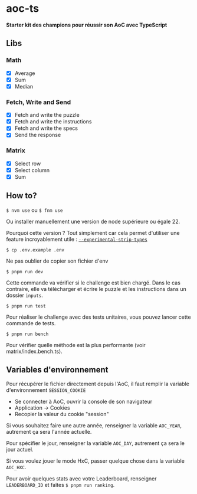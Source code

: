 # aoc-ts

**Starter kit des champions pour réussir son AoC avec TypeScript**

## Libs

### Math

- [x] Average
- [x] Sum
- [x] Median

### Fetch, Write and Send

- [x] Fetch and write the puzzle
- [X] Fetch and write the instructions
- [X] Fetch and write the specs
- [x] Send the response

### Matrix
- [X] Select row
- [X] Select column
- [X] Sum   

## How to?

`$ nvm use` ou `$ fnm use`

Ou installer manuellement une version de node supérieure ou égale 22.

Pourquoi cette version ? Tout simplement car cela permet d'utiliser une feature incroyablement utile : [`--experimental-strip-types`](https://nodejs.org/en/learn/typescript/run-natively)

`$ cp .env.example .env`

Ne pas oublier de copier son fichier d'env

`$ pnpm run dev`

Cette commande va vérifier si le challenge est bien chargé. Dans le cas contraire, elle va télécharger et écrire le puzzle et les instructions dans un dossier `inputs`.

`$ pnpm run test`

Pour réaliser le challenge avec des tests unitaires, vous pouvez lancer cette commande de tests.

`$ pnpm run bench`

Pour vérifier quelle méthode est la plus performante (voir matrix/index.bench.ts).

## Variables d'environnement

Pour récupérer le fichier directement depuis l'AoC, il faut remplir la variable d'environnement `SESSION_COOKIE`

- Se connecter à AoC, ouvrir la console de son navigateur
- Application -> Cookies
- Recopier la valeur du cookie "session"

Si vous souhaitez faire une autre année, renseigner la variable `AOC_YEAR`, autrement ça sera l'année actuelle.

Pour spécifier le jour, renseigner la variable `AOC_DAY`, autrement ça sera le jour actuel.

Si vous voulez jouer le mode HxC, passer quelque chose dans la variable `AOC_HXC`.

Pour avoir quelques stats avec votre Leaderboard, renseigner `LEADERBOARD_ID` et faîtes `$ pnpm run ranking`.